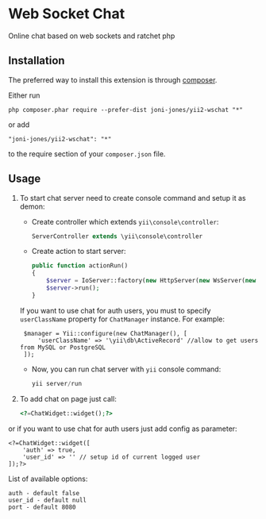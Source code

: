 Web Socket Chat
===============
Online chat based on web sockets and ratchet php

Installation
------------

The preferred way to install this extension is through [composer](http://getcomposer.org/download/).

Either run

```
php composer.phar require --prefer-dist joni-jones/yii2-wschat "*"
```

or add

```
"joni-jones/yii2-wschat": "*"
```

to the require section of your `composer.json` file.

Usage
------------

1. To start chat server need to create console command and setup it as demon:
    
    - Create controller which extends `yii\console\controller`:
        
        ```php
        ServerController extends \yii\console\controller
        ```
        
    - Create action to start server:
    
        ```php
        public function actionRun()
        {
            $server = IoServer::factory(new HttpServer(new WsServer(new Chat(new ChatManager()))), 8080);
            $server->run();
        }
        ```
        
    If you want to use chat for auth users, you must to specify `userClassName` property for `ChatManager` instance.
    For example:
    
        $manager = Yii::configure(new ChatManager(), [
            'userClassName' => '\yii\db\ActiveRecord' //allow to get users from MySQL or PostgreSQL
        ]);
        
    - Now, you can run chat server with `yii` console command:
    
        ```php
        yii server/run
        ```
        
2. To add chat on page just call:


    ```php
    <?=ChatWidget::widget();?>
    ```
    
    
or if you want to use chat for auth users just add config as parameter:
    
    <?=ChatWidget::widget([
        'auth' => true,
        'user_id' => '' // setup id of current logged user
    ]);?>
    
List of available options:
    
    
    auth - default false
    user_id - default null
    port - default 8080
